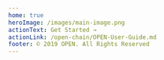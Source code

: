 ```yaml
---
home: true
heroImage: /images/main-image.png
actionText: Get Started →
actionLink: /open-chain/OPEN-User-Guide.md
footer: © 2019 OPEN. All Rights Reserved
---
```

  